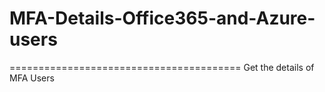 # MFA-Details-Office365-and-Azure-users
========================================
Get the details of MFA Users
